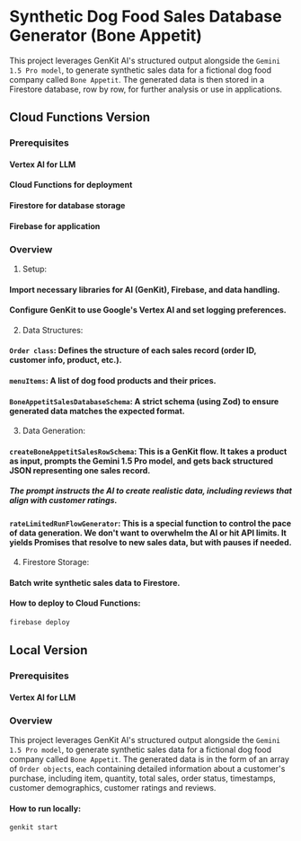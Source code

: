 # Synthetic Dog Food Sales Database Generator (Bone Appetit)

This project leverages GenKit AI's structured output alongside the `Gemini 1.5 Pro model`, to generate synthetic sales data for a fictional dog food company called `Bone Appetit`. The generated data is then stored in a Firestore database, row by row, for further analysis or use in applications.

## Cloud Functions Version

### Prerequisites
#### Vertex AI for LLM
#### Cloud Functions for deployment
#### Firestore for database storage
#### Firebase for application

### Overview

1. Setup:

#### Import necessary libraries for AI (GenKit), Firebase, and data handling.
#### Configure GenKit to use Google's Vertex AI and set logging preferences.

2. Data Structures:

#### `Order class`: Defines the structure of each sales record (order ID, customer info, product, etc.).
#### `menuItems`: A list of dog food products and their prices.
#### `BoneAppetitSalesDatabaseSchema`: A strict schema (using Zod) to ensure generated data matches the expected format.

3. Data Generation:

#### `createBoneAppetitSalesRowSchema`: This is a GenKit flow. It takes a product as input, prompts the Gemini 1.5 Pro model, and gets back structured JSON representing one sales record.
##### The prompt instructs the AI to create realistic data, including reviews that align with customer ratings.
#### `rateLimitedRunFlowGenerator`: This is a special function to control the pace of data generation. We don't want to overwhelm the AI or hit API limits. It yields Promises that resolve to new sales data, but with pauses if needed.

4. Firestore Storage:
#### Batch write synthetic sales data to Firestore. 

#### How to deploy to Cloud Functions:
```bash
firebase deploy
``` 

## Local Version

### Prerequisites
#### Vertex AI for LLM

### Overview
This project leverages GenKit AI's structured output alongside the `Gemini 1.5 Pro model`, to generate synthetic sales data for a fictional dog food company called `Bone Appetit`. The generated data is in the form of an array of `Order objects`, each containing detailed information about a customer's purchase, including item, quantity, total sales, order status, timestamps, customer demographics, customer ratings and reviews.

#### How to run locally:
```bash
genkit start
``` 